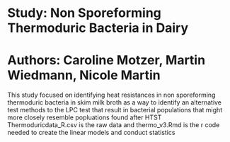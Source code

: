 # Study: Non Sporeforming Thermoduric Bacteria in Dairy
# Authors: Caroline Motzer, Martin Wiedmann, Nicole Martin
This study focused on identifying heat resistances in non sporeforming thermoduric bacteria in skim milk broth as a way to identify an alternative test methods to the LPC test that result in bacterial populations that might more closely resemble popluations found after HTST
Thermoduricdata_R.csv is the raw data and thermo_v3.Rmd is the r code needed to create the linear models and conduct statistics 
